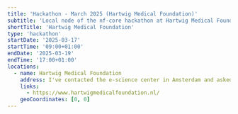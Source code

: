 ```yaml
---
title: 'Hackathon - March 2025 (Hartwig Medical Foundation)'
subtitle: 'Local node of the nf-core hackathon at Hartwig Medical Foundation'
shortTitle: 'Hartwig Medical Foundation'
type: 'hackathon'
startDate: '2025-03-17'
startTime: '09:00+01:00'
endDate: '2025-03-19'
endTime: '17:00+01:00'
locations:
  - name: Hartwig Medical Foundation
    address: I've contacted the e-science center in Amsterdam and asked for availabilities (and potential "collaboration" as well?).
    links:
      - https://www.hartwigmedicalfoundation.nl/
    geoCoordinates: [0, 0]
---
```


